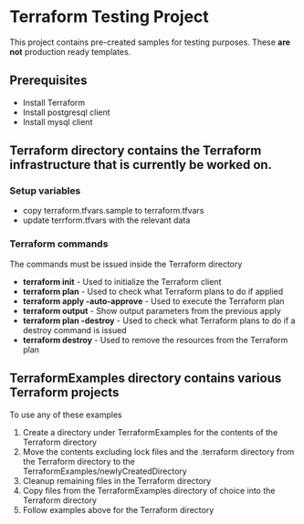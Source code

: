 # Terraform Testing Project
This project contains pre-created samples for testing purposes. These **are not** production ready templates.   
## Prerequisites
* Install Terraform
* Install postgresql client
* Install mysql client

## Terraform directory contains the Terraform infrastructure that is currently be worked on.
### Setup variables
* copy terraform.tfvars.sample to terraform.tfvars
* update terrform.tfvars with the relevant data
### Terraform commands 
The commands must be issued inside the Terraform directory
* **terraform init** - Used to initialize the Terraform client
* **terraform plan** - Used to check what Terraform plans to do if applied
* **terraform apply -auto-approve** - Used to execute the Terraform plan
* **terraform output** - Show output parameters from the previous apply
* **terraform plan -destroy** - Used to check what Terraform plans to do if a destroy command is issued
* **terraform destroy** - Used to remove the resources from the Terraform plan

## TerraformExamples directory contains various Terraform projects
To use any of these examples 
1. Create a directory under TerraformExamples for the contents of the Terraform directory
2. Move the contents excluding lock files and the .terraform directory from the Terraform directory to the TerraformExamples/newlyCreatedDirectory
3. Cleanup remaining files in the Terraform directory
4. Copy files from the TerraformExamples directory of choice into the Terraform directory
5. Follow examples above for the Terraform directory